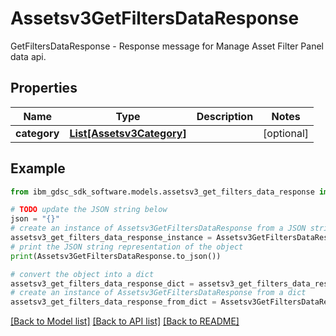 # Assetsv3GetFiltersDataResponse

GetFiltersDataResponse - Response message for Manage Asset Filter Panel data api.

## Properties

Name | Type | Description | Notes
------------ | ------------- | ------------- | -------------
**category** | [**List[Assetsv3Category]**](Assetsv3Category.md) |  | [optional] 

## Example

```python
from ibm_gdsc_sdk_software.models.assetsv3_get_filters_data_response import Assetsv3GetFiltersDataResponse

# TODO update the JSON string below
json = "{}"
# create an instance of Assetsv3GetFiltersDataResponse from a JSON string
assetsv3_get_filters_data_response_instance = Assetsv3GetFiltersDataResponse.from_json(json)
# print the JSON string representation of the object
print(Assetsv3GetFiltersDataResponse.to_json())

# convert the object into a dict
assetsv3_get_filters_data_response_dict = assetsv3_get_filters_data_response_instance.to_dict()
# create an instance of Assetsv3GetFiltersDataResponse from a dict
assetsv3_get_filters_data_response_from_dict = Assetsv3GetFiltersDataResponse.from_dict(assetsv3_get_filters_data_response_dict)
```
[[Back to Model list]](../README.md#documentation-for-models) [[Back to API list]](../README.md#documentation-for-api-endpoints) [[Back to README]](../README.md)



